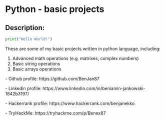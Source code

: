 # Python - basic projects
## Description:

```python
print("Hello World!")
```
These are some of my basic projects written in python language, including:
1. Advanced math operations (e.g. matrixes, complex numbers)
2. Basic string operations
3. Basic arrays operations



<p> </p>
<p> - Github profile: https://github.com/BenJan87 </p>
<p> - Linkedin profile: https://www.linkedin.com/in/beniamin-jankowski-1842b3197/ </p>
<p> - Hackerrank profile: https://www.hackerrank.com/benjanekko </p>
<p> - TryHackMe: https://tryhackme.com/p/Benex87 </p>
